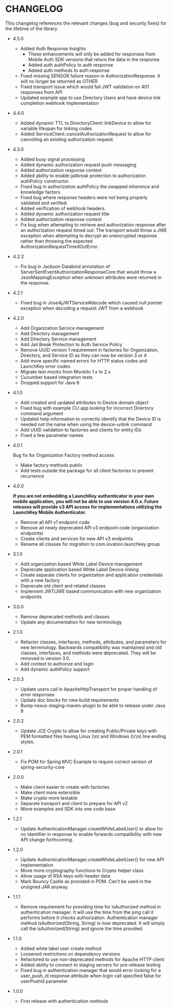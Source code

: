 # CHANGELOG

This changelog references the relevant changes (bug and security fixes) for the lifetime of the library.

  * 4.5.0
  
    * Added Auth Response Insights
        * These enhancements will only be added for responses from Mobile Auth SDK versions
          that return the data in the response.
        * Added auth authPolicy to auth response
        * Added auth methods to auth response
    * Fixed missing SENSOR failure reason in AuthorizationResponse. It will no longer be returned as OTHER
    * Fixed transport issue which would fail JWT validation on 401 responses from API
    * Updated example app to use Directory Users and have device link completion webhook implementation
 
  * 4.4.0
  
    * Added dynamic TTL to DirectoryClient::linkDevice to allow for variable lifespan for linking codes
    * Added ServiceClient::cancelAuthorizationRequest to allow for cancelling an existing authorization request. 

  * 4.3.0

    * Added busy signal processing 
    * Added dynamic authorization request push messaging
    * Added authorization response context 
    * Added ability to enable jailbreak protection to authorization authPolicy constructor.
    * Fixed bug in authorization authPolicy the swapped inherence and knowledge factors.
    * Fixed bug where response headers were not being properly validated and verified.
    * Added verification of webhook headers.
    * Added dynamic authorization request title
    * Added authorization response context
    * Fix bug when attempting to retrieve and authorization response after an authorization request timed out. The transport
      would throw a JWE exception when attempting to decrypt an unencrypted response rather than throwing the expected
      AuthorizationRequestTimedOutError.

  * 4.2.2

    * Fix bug in Jackson Databind annotation of ServerSentEventAuthorizationResponseCore that would throw a
        JsonMappingException when unknown attributes were returned in the response.

  * 4.2.1

    * Fixed bug in Jose4jJWTService#decode which caused null pointer exception when decoding a request JWT from a webhook

  * 4.2.0
  
    * Add Organization Service management
    * Add Directory management
    * Add Directory Service management
    * Add Jail Break Protection to Auth Service Policy
    * Remove UUID version 1 requirement in factories for Organization, Directory, and Service ID as they can now be version 3 or 4
    * Add more specific named errors for HTTP status codes and LaunchKey error codes.
    * Migrate test mocks from Mockito 1.x to 2.x
    * Cucumber based integration tests
    * Dropped support for Java 6

  * 4.1.0
  
    * Add created and updated attributes to Device domain object
    * Fixed bug with example CLI app looking for incorrect Directory command argument
    * Updated help information to correctly identify that the Device ID is needed not the name when using hte device-unlink command
    * Add UUID validation to factories and clients for entity IDs
    * Fixed a few parameter names

  * 4.0.1

    Bug fix for Organization Factory method access

    * Make factory methods public
    * Add tests outside the package for all client factories to prevent recurrence

  * 4.0.0

    __If you are not embedding a LaunchKey authenticator in your own mobile application, you will not be able to use version 4.0.x. Future releases will provide v3 API access for implementations utilizing the LaunchKey Mobile Authenticator.__ 

    * Remove all API v1 endpoint code
    * Remove all newly deprecated API v3 endpoint code (organization endpoints)
    * Create clients and services for new API v3 endpoints
    * Rename all classes for migration to com.iovation.launchkey group

  * 3.1.0
    * Add organization based White Label Device management
    * Deprecate application based White Label Device linking
    * Create separate clients for organization and application credentials with a new factory
    * Deprecate old client and related classes
    * Implement JWT/JWE based communication with new organization endpoints

  * 3.0.0
    * Remove deprecated methods and classes
    * Update any documentation for new terminology

  * 2.1.0
    * Refactor classes, interfaces, methods, attributes, and parameters for new terminology. Backwards compatibility
        was maintained and old classes, interfaces, and methods were deprecated. They will be removed in version 3.0.
    * Add context to authorize and login
    * Add dynamic authPolicy support

  * 2.0.3
    * Update users call in ApacheHttpTransport for proper handling of error responses
    * Update doc blocks for new build requirements
    * Bump nexus-staging-maven-plugin to be able to release under Java 8

  * 2.0.2
    * Update JCE Crypto to allow for creating Public/Private keys with PEM formatted files having Linux (\n) and
        Windows (\r\n) line ending styles.

  * 2.0.1
    * Fix POM for Spring MVC Example to require correct version of spring-security-core

  * 2.0.0
    * Make client easier to create with factories
    * Make client more extensible
    * Make crypto more testable
    * Separate transport and client to prepare for API v2
    * Move examples and SDK into one code base

  * 1.2.1
    * Update AuthenticationManager.createWhiteLabelUser() to allow for no identifier in response to enable forwards
        compatibility with new API change forthcoming.

  * 1.2.0
    * Update AuthenticationManager.createWhiteLabelUser() for new API implementation
    * Move more cryptography functions to Crypto helper class
    * Allow usage of RSA keys with header data
    * Mark Bouncy Castle as provided in POM.  Can't be used in the unsigned JAR anyway.

  * 1.1.1
    * Remove requirement for providing time for isAuthorized method in authentication manager.  It will use
        the time from the ping call it performs before it checks authorization. Authentication manager method
        isAuthorized(String, String) is now deprecated.  It will simply call the isAuthorized(String) and ignore the
        time provided.

  * 1.1.0
    * Added white label user create method
    * Loosened restrictions on dependency versions
    * Refactored to use non-deprecated methods for Apache HTTP client
    * Added ability to connect to staging servers for pre-release testing
    * Fixed bug in authentication manager that would error looking for a user_push_id response attribute when login call
        specified false for userPushId parameter

  * 1.0.0
    * First release with authentication methods
